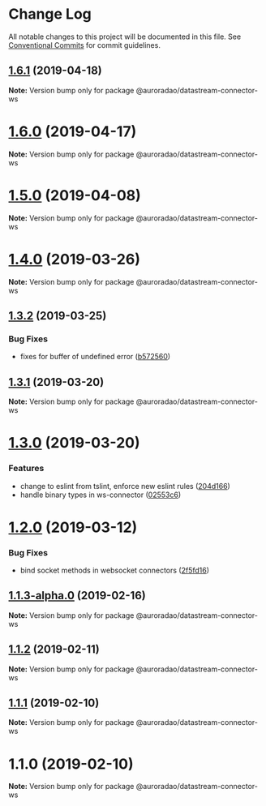 # Change Log

All notable changes to this project will be documented in this file.
See [Conventional Commits](https://conventionalcommits.org) for commit guidelines.

## [1.6.1](https://github.com/AuroraDAO/datastream-client-js/compare/v1.6.0...v1.6.1) (2019-04-18)

**Note:** Version bump only for package @auroradao/datastream-connector-ws





# [1.6.0](https://github.com/AuroraDAO/datastream-client-js/compare/v1.5.0...v1.6.0) (2019-04-17)

**Note:** Version bump only for package @auroradao/datastream-connector-ws





# [1.5.0](https://github.com/AuroraDAO/datastream-client-js/compare/v1.4.1...v1.5.0) (2019-04-08)

**Note:** Version bump only for package @auroradao/datastream-connector-ws





# [1.4.0](https://github.com/AuroraDAO/datastream-client-js/compare/v1.3.2...v1.4.0) (2019-03-26)

**Note:** Version bump only for package @auroradao/datastream-connector-ws





## [1.3.2](https://github.com/AuroraDAO/datastream-client-js/compare/v1.3.1...v1.3.2) (2019-03-25)


### Bug Fixes

* fixes for buffer of undefined error ([b572560](https://github.com/AuroraDAO/datastream-client-js/commit/b572560))





## [1.3.1](https://github.com/AuroraDAO/datastream-client-js/compare/v1.3.0...v1.3.1) (2019-03-20)

**Note:** Version bump only for package @auroradao/datastream-connector-ws





# [1.3.0](https://github.com/AuroraDAO/datastream-client-js/compare/v1.2.2...v1.3.0) (2019-03-20)


### Features

* change to eslint from tslint, enforce new eslint rules ([204d166](https://github.com/AuroraDAO/datastream-client-js/commit/204d166))
* handle binary types in ws-connector ([02553c6](https://github.com/AuroraDAO/datastream-client-js/commit/02553c6))





# [1.2.0](https://github.com/AuroraDAO/datastream-client-js/compare/v1.1.3...v1.2.0) (2019-03-12)

### Bug Fixes

- bind socket methods in websocket connectors ([2f5fd16](https://github.com/AuroraDAO/datastream-client-js/commit/2f5fd16))

## [1.1.3-alpha.0](https://github.com/AuroraDAO/datastream-client-js/compare/v1.1.2...v1.1.3-alpha.0) (2019-02-16)

**Note:** Version bump only for package @auroradao/datastream-connector-ws

## [1.1.2](https://github.com/AuroraDAO/datastream-client-js/compare/v1.1.1...v1.1.2) (2019-02-11)

**Note:** Version bump only for package @auroradao/datastream-connector-ws

## [1.1.1](https://github.com/AuroraDAO/datastream-client-js/compare/v1.1.0...v1.1.1) (2019-02-10)

**Note:** Version bump only for package @auroradao/datastream-connector-ws

# 1.1.0 (2019-02-10)

**Note:** Version bump only for package @auroradao/datastream-connector-ws
